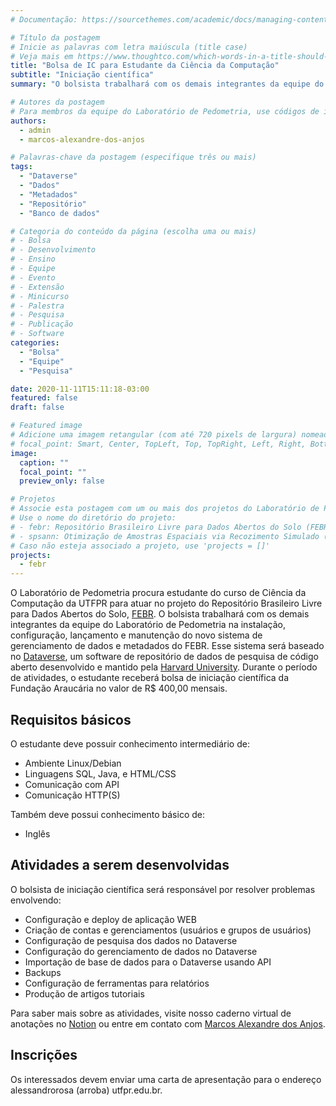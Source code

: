 ```yaml
---
# Documentação: https://sourcethemes.com/academic/docs/managing-content/

# Título da postagem
# Inicie as palavras com letra maiúscula (title case)
# Veja mais em https://www.thoughtco.com/which-words-in-a-title-should-be-capitalized-1691026
title: "Bolsa de IC para Estudante da Ciência da Computação"
subtitle: "Iniciação científica"
summary: "O bolsista trabalhará com os demais integrantes da equipe do Laboratório de Pedometria na instalação, configuração, lançamento e manutenção do novo sistema de gerenciamento de dados e metadados do FEBR, que será baseado no Dataverse, um software de repositório de dados de pesquisa de código aberto desenvolvido e mantido pela Harvard University."

# Autores da postagem
# Para membros da equipe do Laboratório de Pedometria, use códigos de identificação conforme 'content/authors'
authors:
  - admin
  - marcos-alexandre-dos-anjos

# Palavras-chave da postagem (especifique três ou mais)
tags:
  - "Dataverse"
  - "Dados"
  - "Metadados"
  - "Repositório"
  - "Banco de dados"

# Categoria do conteúdo da página (escolha uma ou mais)
# - Bolsa
# - Desenvolvimento
# - Ensino
# - Equipe
# - Evento
# - Extensão
# - Minicurso
# - Palestra
# - Pesquisa
# - Publicação
# - Software
categories:
  - "Bolsa"
  - "Equipe"
  - "Pesquisa"

date: 2020-11-11T15:11:18-03:00
featured: false
draft: false

# Featured image
# Adicione uma imagem retangular (com até 720 pixels de largura) nomeada 'featured' ao diretório desta postagem
# focal_point: Smart, Center, TopLeft, Top, TopRight, Left, Right, BottomLeft, Bottom, BottomRight
image:
  caption: ""
  focal_point: ""
  preview_only: false

# Projetos
# Associe esta postagem com um ou mais dos projetos do Laboratório de Pedometria
# Use o nome do diretório do projeto:
# - febr: Repositório Brasileiro Livre para Dados Abertos do Solo (FEBR)
# - spsann: Otimização de Amostras Espaciais via Recozimento Simulado (SPSANN)
# Caso não esteja associado a projeto, use 'projects = []'
projects:
  - febr
---
```


O Laboratório de Pedometria procura estudante do curso de Ciência da Computação da UTFPR para atuar no projeto do Repositório Brasileiro Livre para Dados Abertos do Solo, [FEBR][febr]. O bolsista trabalhará com os demais integrantes da equipe do Laboratório de Pedometria na instalação, configuração, lançamento e manutenção do novo sistema de gerenciamento de dados e metadados do FEBR. Esse sistema será baseado no [Dataverse][github], um software de repositório de dados de pesquisa de código aberto desenvolvido e mantido pela [Harvard University][dataverse]. Durante o período de atividades, o estudante receberá bolsa de iniciação científica da Fundação Araucária no valor de R$ 400,00 mensais.

[febr]: /febr/
[dataverse]: https://dataverse.org/
[github]: https://github.com/IQSS/dataverse

## Requisitos básicos

O estudante deve possuir conhecimento intermediário de:

* Ambiente Linux/Debian
* Linguagens SQL, Java, e HTML/CSS
* Comunicação com API
* Comunicação HTTP(S)

Também deve possui conhecimento básico de:

* Inglês

## Atividades a serem desenvolvidas

O bolsista de iniciação científica será responsável por resolver problemas envolvendo:

* Configuração e deploy de aplicação WEB
* Criação de contas e gerenciamentos (usuários e grupos de usuários)
* Configuração de pesquisa dos dados no Dataverse
* Configuração do gerenciamento de dados no Dataverse
* Importação de base de dados para o Dataverse usando API
* Backups
* Configuração de ferramentas para relatórios
* Produção de artigos tutoriais

Para saber mais sobre as atividades, visite nosso caderno virtual de anotações no [Notion][notion] ou entre em contato com [Marcos Alexandre dos Anjos][marcos].

[notion]: https://www.notion.so/Instala-o-DATAVERSE-V5-dd6ea6182efc404cbb0b7503771fc3e1
[marcos]: /autor/marcos-alexandre-dos-anjos

## Inscrições

Os interessados devem enviar uma carta de apresentação para o endereço alessandrorosa (arroba) utfpr.edu.br.